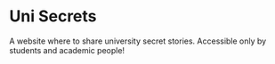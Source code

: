 # Uni Secrets

A website where to share university secret stories.
Accessible only by students and academic people!
